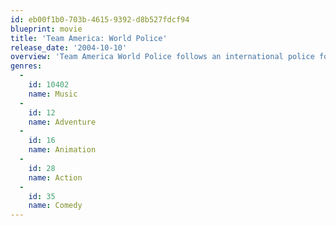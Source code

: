```yaml
---
id: eb00f1b0-703b-4615-9392-d8b527fdcf94
blueprint: movie
title: 'Team America: World Police'
release_date: '2004-10-10'
overview: 'Team America World Police follows an international police force dedicated to maintaining global stability. Learning that dictator Kim Jong il is out to destroy the world, the team recruits Broadway star Gary Johnston to go undercover. With the help of Team America, Gary manages to uncover the plan to destroy the world. Will Team America be able to save it in time? It stars… Samuel L Jackson, Tim Robbins, Sean Penn, Michael Moore, Helen Hunt, Matt Damon, Susan Sarandon, George Clooney, Danny Glover, Ethan Hawke, Alec Baldwin… or does it?'
genres:
  -
    id: 10402
    name: Music
  -
    id: 12
    name: Adventure
  -
    id: 16
    name: Animation
  -
    id: 28
    name: Action
  -
    id: 35
    name: Comedy
---
```

